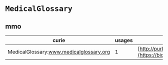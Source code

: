 # `MedicalGlossary`

## mmo

| curie                                   |   usages | nodes                                                                                                           |
|-----------------------------------------|----------|-----------------------------------------------------------------------------------------------------------------|
| MedicalGlossary:www.medicalglossary.org |        1 | [http://purl.obolibrary.org/obo/MMO:0000011](https://bioregistry.io/http://purl.obolibrary.org/obo/MMO:0000011) |

